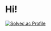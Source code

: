 # Hi!
[![Solved.ac
Profile](http://mazassumnida.wtf/api/v2/generate_badge?boj=versatile0010)](https://solved.ac/{handle})

